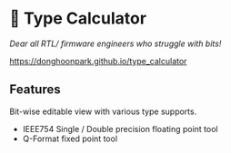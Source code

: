 # :abacus: Type Calculator

*Dear all RTL/ firmware engineers who struggle with bits!*

https://donghoonpark.github.io/type_calculator

## Features

Bit-wise editable view with various type supports.

* IEEE754 Single / Double precision floating point tool
* Q-Format fixed point tool


